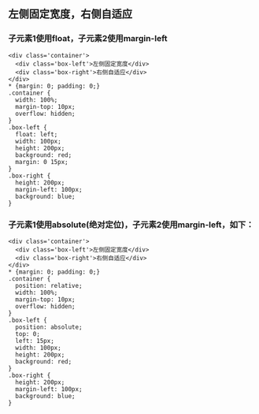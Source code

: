 ## 左侧固定宽度，右侧自适应 
### 子元素1使用float，子元素2使用margin-left
    <div class='container'>
      <div class='box-left'>左侧固定宽度</div>
      <div class='box-right'>右侧自适应</div>
    </div>
    * {margin: 0; padding: 0;}
    .container {
      width: 100%;
      margin-top: 10px;
      overflow: hidden;
    }
    .box-left {
      float: left;
      width: 100px;
      height: 200px;
      background: red;
      margin: 0 15px;
    }
    .box-right {
      height: 200px;
      margin-left: 100px;
      background: blue;
    }

### 子元素1使用absolute(绝对定位)，子元素2使用margin-left，如下：
    <div class='container'>
      <div class='box-left'>左侧固定宽度</div>
      <div class='box-right'>右侧自适应</div>
    </div>
    * {margin: 0; padding: 0;}
    .container {
      position: relative;
      width: 100%;
      margin-top: 10px;
      overflow: hidden;
    }
    .box-left {
      position: absolute;
      top: 0;
      left: 15px;
      width: 100px;
      height: 200px;
      background: red;
    }
    .box-right {
      height: 200px;
      margin-left: 100px;
      background: blue;
    }


